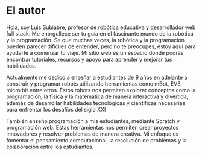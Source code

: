# El autor
Hola, soy Luis Subiabre, profesor de robótica educativa y desarrollador web full stack. Me enorgullece ser tu guía en el fascinante mundo de la robótica y la programación. Se que muchas veces, la robótica y la programación pueden parecer difíciles de entender, pero no te preocupes, estoy aquí para ayudarte a comenzar tu viaje. Mi sitio web es un espacio donde podrás encontrar tutoriales, recursos y apoyo para aprender y mejorar tus habilidades. 

Actualmente me dedico a enseñar a estudiantes de 9 años en adelante a construir y programar robots utilizando herramientas como mBot, EV3, micro:bit entre otros. Estos robots nos permiten explorar conceptos como la programación, la física y la matemática de manera interactiva y divertida, además de desarrollar habilidades tecnológicas y científicas necesarias para enfrentar los desafíos del siglo XXI

También enseño programación a mis estudiantes, mediante Scratch y programación web. Estas herramientas nos permiten crear proyectos innovadores y resolver problemas de manera creativa. Mi enfoque es fomentar el pensamiento computacional, la resolución de problemas y la colaboración entre los estudiantes.